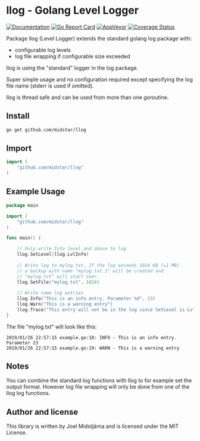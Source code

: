 # llog - Golang Level Logger 

[![Documentation](https://godoc.org/github.com/midstar/llog?status.svg)](https://godoc.org/github.com/midstar/llog)
[![Go Report Card](https://goreportcard.com/badge/github.com/midstar/llog)](https://goreportcard.com/report/github.com/midstar/llog)
[![AppVeyor](https://ci.appveyor.com/api/projects/status/github/midstar/llog?svg=true)](https://ci.appveyor.com/api/projects/status/github/midstar/llog)
[![Coverage Status](https://coveralls.io/repos/github/midstar/llog/badge.svg?branch=master)](https://coveralls.io/github/midstar/llog?branch=master)


Package llog (Level Logger) extends the standard golang log package with:

* configurable log levels
* log file wrapping if configurable size exceeded

llog is using the "standard" logger in the log package. 

Super simple usage and no configuration required except specifying
the log file name (stderr is used if omitted). 

llog is thread safe and can be used from more than one goroutine.

## Install

```bash
go get github.com/midstar/llog
```

## Import

```go
import (
	"github.com/midstar/llog"
)
```

## Example Usage

```go
package main

import (
	"github.com/midstar/llog"
)

func main() {

	// Only write Info level and above to log
	llog.SetLevel(llog.LvlInfo)
	
	// Write log to mylog.txt. If the log exceeds 1024 KB (=1 MB)
	// a backup with name "mylog.txt.1" will be created and 
	// "mylog.txt" will start over.
	llog.SetFile("mylog.txt", 1024)
	
	// Write some log entries
	llog.Info("This is an info entry. Parameter %d", 23)
	llog.Warn("This is a warning entry")
	llog.Trace("This entry will not be in the log since SetLevel is LvlInfo")
}
```

The file "mylog.txt" will look like this:

	2019/01/26 22:57:15 example.go:18: INFO - This is an info entry. Parameter 23
	2019/01/26 22:57:15 example.go:19: WARN - This is a warning entry

## Notes

You can combine the standard log functions with llog to for example set
the output format. However log file wrapping will only be done from
one of the llog log functions. 

## Author and license

This library is written by Joel Midstjärna and is licensed under the MIT License.